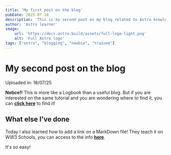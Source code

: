 ```yaml
---
title: 'My first post on the blog'
pubDate: 2025-07-18
description: 'This is my second post on my blog related to Astro knowledge.'
author: 'Astro learner'
image:
    url: 'https://docs.astro.build/assets/full-logo-light.png'
    alt: 'Full Astro logo'
tags: ["astro", "blogging", "newbie", "trainee"]
---
```

# My second post on the blog

Uploaded in: 18/07/25

**Notice!!**
This is more like a Logbook than a useful blog. But if you are interested on the same tutorial and you are wondering where to find it, you can [**click here**](https://docs.astro.build/es/tutorial/0-introduction/) to find it!

## What else I've done

Today I also learned how to add a link on a MarkDown file! They teach it on WW3 Schools, you can access to the info [**here**](https://www.w3schools.io/file/markdown-links/).

It's so easy!